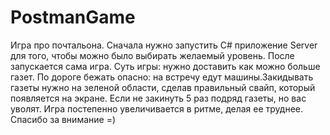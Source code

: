 # PostmanGame

Игра про почтальона. Сначала нужно запустить C# приложение Server для того, чтобы можно было выбирать желаемый уровень. После запускается сама игра.
Суть игры: нужно доставить как можно больше газет. По дороге бежать опасно: на встречу едут машины.Закидывать газеты нужно на зеленой области, сделав правильный свайп, который появляется на экране. Если не закинуть 5 раз подряд газеты, но вас уволят. Игра постепенно увеличивается в ритме, делая ее труднее.
Спасибо за внимание =)
